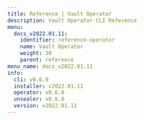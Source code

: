 ```yaml
---
title: Reference | Vault Operator
description: Vault Operator CLI Reference
menu:
  docs_v2022.01.11:
    identifier: reference-operator
    name: Vault Operator
    weight: 10
    parent: reference
menu_name: docs_v2022.01.11
info:
  cli: v0.6.0
  installer: v2022.01.11
  operator: v0.6.0
  unsealer: v0.6.0
  version: v2022.01.11
---
```


